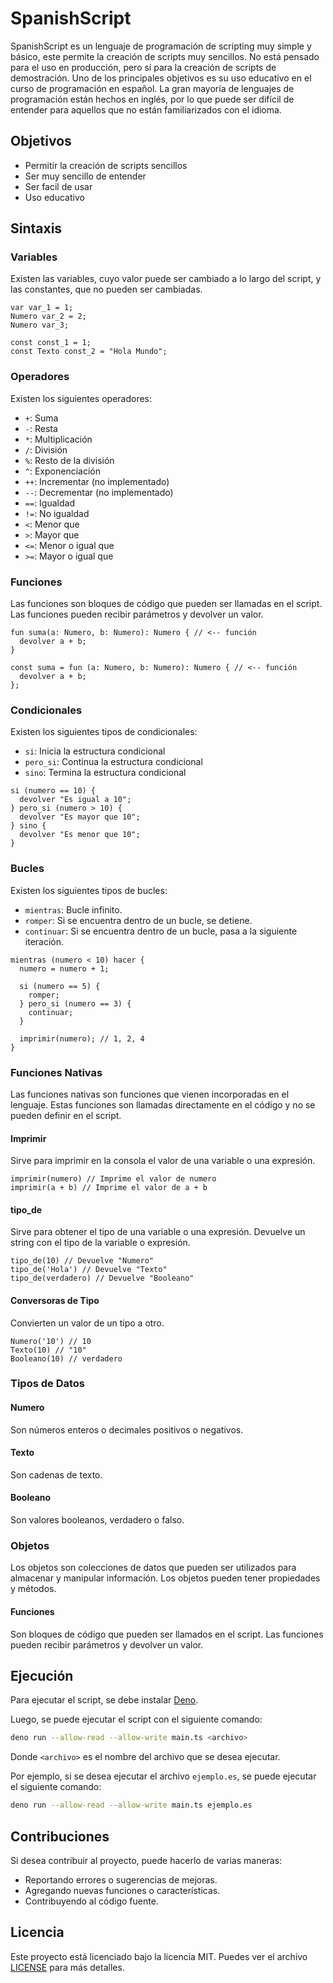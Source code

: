 # SpanishScript

SpanishScript es un lenguaje de programación de scripting muy simple y básico, este permite la creación de scripts muy sencillos. No está pensado para el uso en producción, pero sí para la creación de scripts de demostración.
Uno de los principales objetivos es su uso educativo en el curso de programación en español. La gran mayoría de lenguajes de programación están hechos en inglés, por lo que puede ser difícil de entender para aquellos que no están familiarizados con el idioma.

## Objetivos

- Permitir la creación de scripts sencillos
- Ser muy sencillo de entender
- Ser facil de usar
- Uso educativo

## Sintaxis

### Variables

Existen las variables, cuyo valor puede ser cambiado a lo largo del script, y las constantes, que no pueden ser cambiadas.

```es
var var_1 = 1;
Numero var_2 = 2;
Numero var_3;

const const_1 = 1;
const Texto const_2 = "Hola Mundo";
```

### Operadores

Existen los siguientes operadores:

- `+`: Suma
- `-`: Resta
- `*`: Multiplicación
- `/`: División
- `%`: Resto de la división
- `^`: Exponenciación
- `++`: Incrementar (no implementado)
- `--`: Decrementar (no implementado)
- `==`: Igualdad
- `!=`: No igualdad
- `<`: Menor que
- `>`: Mayor que
- `<=`: Menor o igual que
- `>=`: Mayor o igual que

### Funciones

Las funciones son bloques de código que pueden ser llamadas en el script. Las funciones pueden recibir parámetros y devolver un valor.

```es
fun suma(a: Numero, b: Numero): Numero { // <-- función
  devolver a + b;
}

const suma = fun (a: Numero, b: Numero): Numero { // <-- función
  devolver a + b;
};
```

### Condicionales

Existen los siguientes tipos de condicionales:

- `si`: Inicia la estructura condicional
- `pero_si`: Continua la estructura condicional
- `sino`: Termina la estructura condicional

```es
si (numero == 10) {
  devolver "Es igual a 10";
} pero_si (numero > 10) {
  devolver "Es mayor que 10";
} sino {
  devolver "Es menor que 10";
}
```

### Bucles

Existen los siguientes tipos de bucles:

- `mientras`: Bucle infinito.
- `romper`: Si se encuentra dentro de un bucle, se detiene.
- `continuar`: Si se encuentra dentro de un bucle, pasa a la siguiente iteración.

```es
mientras (numero < 10) hacer {
  numero = numero + 1;

  si (numero == 5) {
    romper;
  } pero_si (numero == 3) {
    continuar;
  }

  imprimir(numero); // 1, 2, 4
}
```

### Funciones Nativas

Las funciones nativas son funciones que vienen incorporadas en el lenguaje. Estas funciones son llamadas directamente en el código y no se pueden definir en el script.

#### Imprimir

Sirve para imprimir en la consola el valor de una variable o una expresión.

```es
imprimir(numero) // Imprime el valor de numero
imprimir(a + b) // Imprime el valor de a + b
```

#### tipo_de

Sirve para obtener el tipo de una variable o una expresión. Devuelve un string con el tipo de la variable o expresión.

```es
tipo_de(10) // Devuelve "Numero"
tipo_de('Hola') // Devuelve "Texto"
tipo_de(verdadero) // Devuelve "Booleano"
```

#### Conversoras de Tipo

Convierten un valor de un tipo a otro.

```es
Numero('10') // 10
Texto(10) // "10"
Booleano(10) // verdadero
```

### Tipos de Datos

#### Numero

Son números enteros o decimales positivos o negativos.

#### Texto

Son cadenas de texto.

#### Booleano

Son valores booleanos, verdadero o falso.

### Objetos

Los objetos son colecciones de datos que pueden ser utilizados para almacenar y manipular información. Los objetos pueden tener propiedades y métodos.

#### Funciones

Son bloques de código que pueden ser llamados en el script. Las funciones pueden recibir parámetros y devolver un valor.

## Ejecución

Para ejecutar el script, se debe instalar [Deno](https://deno.land/).

Luego, se puede ejecutar el script con el siguiente comando:

```bash
deno run --allow-read --allow-write main.ts <archivo>
```

Donde `<archivo>` es el nombre del archivo que se desea ejecutar.

Por ejemplo, si se desea ejecutar el archivo `ejemplo.es`, se puede ejecutar el siguiente comando:

```bash
deno run --allow-read --allow-write main.ts ejemplo.es
```

## Contribuciones

Si desea contribuir al proyecto, puede hacerlo de varias maneras:

- Reportando errores o sugerencias de mejoras.
- Agregando nuevas funciones o características.
- Contribuyendo al código fuente.

## Licencia

Este proyecto está licenciado bajo la licencia MIT. Puedes ver el archivo [LICENSE](LICENSE) para más detalles.
